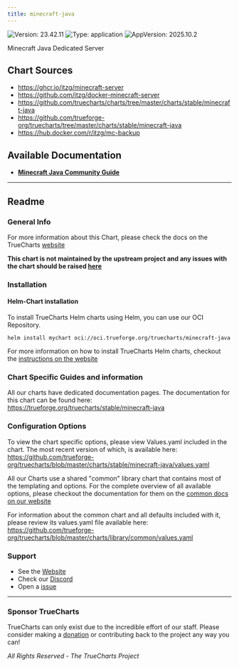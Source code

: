 ```yaml
---
title: minecraft-java
---
```


![Version: 23.42.11](https://img.shields.io/badge/Version-23.42.11-informational?style=flat-square) ![Type: application](https://img.shields.io/badge/Type-application-informational?style=flat-square) ![AppVersion: 2025.10.2](https://img.shields.io/badge/AppVersion-2025.10.2-informational?style=flat-square)

Minecraft Java Dedicated Server

## Chart Sources

- https://ghcr.io/itzg/minecraft-server
- https://github.com/itzg/docker-minecraft-server
- https://github.com/truecharts/charts/tree/master/charts/stable/minecraft-java
- https://github.com/trueforge-org/truecharts/tree/master/charts/stable/minecraft-java
- https://hub.docker.com/r/itzg/mc-backup

## Available Documentation

- [**Minecraft Java Community Guide**](./community-guide)


---

## Readme


### General Info

For more information about this Chart, please check the docs on the TrueCharts [website](https://trueforge.org/truecharts/stable/minecraft-java)

**This chart is not maintained by the upstream project and any issues with the chart should be raised [here](https://github.com/trueforge-org/truecharts/issues/new/choose)**

### Installation

#### Helm-Chart installation

To install TrueCharts Helm charts using Helm, you can use our OCI Repository.

`helm install mychart oci://oci.trueforge.org/truecharts/minecraft-java`

For more information on how to install TrueCharts Helm charts, checkout the [instructions on the website](https://trueforge.org/truecharts/guides/)

### Chart Specific Guides and information

All our charts have dedicated documentation pages.
The documentation for this chart can be found here:
https://trueforge.org/truecharts/stable/minecraft-java

### Configuration Options

To view the chart specific options, please view Values.yaml included in the chart.
The most recent version of which, is available here: https://github.com/trueforge-org/truecharts/blob/master/charts/stable/minecraft-java/values.yaml

All our Charts use a shared "common" library chart that contains most of the templating and options.
For the complete overview of all available options, please checkout the documentation for them on the [common docs on our website](https://trueforge.org/truecharts-common/)

For information about the common chart and all defaults included with it, please review its values.yaml file available here: https://github.com/trueforge-org/truecharts/blob/master/charts/library/common/values.yaml

### Support

- See the [Website](https://truecharts.org)
- Check our [Discord](https://discord.gg/tVsPTHWTtr)
- Open a [issue](https://github.com/trueforge-org/truecharts/issues/new/choose)

---

### Sponsor TrueCharts

TrueCharts can only exist due to the incredible effort of our staff.
Please consider making a [donation](https://trueforge.org/general/sponsor/) or contributing back to the project any way you can!

_All Rights Reserved - The TrueCharts Project_
